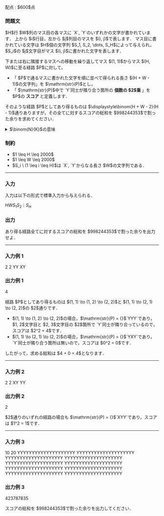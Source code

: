 
<div>

<span>

<span>

<p>
配点 : $600$点
</p>

<div>

<section>

### **問題文**

<p>
$H$行 $W$列のマス目の各マスに `X`, `Y`のいずれかの文字が書かれています．
上から $i$行目，左から $j$列目のマスを $(i, j)$で表します．
マス目に書かれている文字は $H$個の文字列 $S_1, S_2, \dots, S_H$によって与えられ，$S_i$の $j$文字目がマス $(i, j)$に書かれた文字を表します．
</p>

<p>
下または右に隣接するマスへの移動を繰り返してマス $(1, 1)$からマス $(H, W)$に至る経路 $P$に対して，
</p>

<ul>

<li>
「 $P$で通るマスに書かれた文字を順に並べて得られる長さ $(H + W - 1)$の文字列」を $\mathrm{str}(P)$とし，
</li>

<li>
「 $\mathrm{str}(P)$中で `Y`同士が隣り合う箇所の
<b>
個数の $2$乗
</b>
」を $P$の
<b>
スコア
</b>
と定義します．
</li>

</ul>

<p>
そのような経路 $P$としてあり得るものは $\displaystyle\binom{H + W - 2}{H - 1}$通りありますが，その全てに対するスコアの総和を $998244353$で割った余りを求めてください．
</p>

<details>

<summary>
$\binom{N}{K}$の意味
</summary>
$\displaystyle\binom{N}{K}$は，$N$個の相異なる要素から $K$個を選ぶ場合の数を表す二項係数です．

</details>

</section>

</div>

<div>

<section>

### **制約**

<ul>

<li>
$1 \leq H \leq 2000$
</li>

<li>
$1 \leq W \leq 2000$
</li>

<li>
$S_i \ (1 \leq i \leq H)$は `X`, `Y`からなる長さ $W$の文字列である．
</li>

</ul>

</section>

</div>

---

<div>

<div>

<section>

### **入力**

<p>
入力は以下の形式で標準入力から与えられる．
</p>

<div>

$H$$W$$S_1$$S_2$$\vdots$$S_H$
</div>

</section>

</div>

<div>

<section>

### **出力**

<p>
あり得る経路全てに対するスコアの総和を $998244353$で割った余りを出力せよ．
</p>

</section>

</div>

</div>

---

<div>

<section>

### **入力例 1**

<div>

2 2
YY
XY

</div>

</section>

</div>

<div>

<section>

### **出力例 1**

<div>

4

</div>

<p>
経路 $P$としてあり得るものは $(1, 1) \to (1, 2) \to (2, 2)$と $(1, 1) \to (2, 1) \to (2, 2)$の $2$通りです．
</p>

<ul>

<li>
$(1, 1) \to (1, 2) \to (2, 2)$の場合，$\mathrm{str}(P) = {}$`YYY`であり，$1, 2$文字目と $2, 3$文字目の $2$箇所で `Y`同士が隣り合っているので，スコアは $2^2 = 4$です．
</li>

<li>
$(1, 1) \to (2, 1) \to (2, 2)$の場合，$\mathrm{str}(P) = {}$`YXY`であり，`Y`同士が隣り合う箇所は無いので，スコアは $0^2 = 0$です．
</li>

</ul>

<p>
したがって，求める総和は $4 + 0 = 4$となります．
</p>

</section>

</div>

---

<div>

<section>

### **入力例 2**

<div>

2 2
XY
YY

</div>

</section>

</div>

<div>

<section>

### **出力例 2**

<div>

2

</div>

<p>
$2$通りのいずれの経路の場合も $\mathrm{str}(P) = {}$`XYY`であり，スコアは $1^2 = 1$です．
</p>

</section>

</div>

---

<div>

<section>

### **入力例 3**

<div>

10 20
YYYYYYYYYYYYYYYYYYYY
YYYYYYYYYYYYYYYYYYYY
YYYYYYYYYYYYYYYYYYYY
YYYYYYYYYYYYYYYYYYYY
YYYYYYYYYYYYYYYYYYYY
YYYYYYYYYYYYYYYYYYYY
YYYYYYYYYYYYYYYYYYYY
YYYYYYYYYYYYYYYYYYYY
YYYYYYYYYYYYYYYYYYYY
YYYYYYYYYYYYYYYYYYYY

</div>

</section>

</div>

<div>

<section>

### **出力例 3**

<div>

423787835

</div>

<p>
スコアの総和を $998244353$で割った余りを出力してください．
</p>

</section>

</div>

</span>

</span>

</div>
